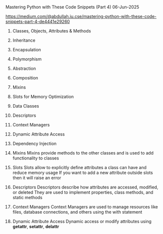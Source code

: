 Mastering Python with These Code Snippets (Part 4)
06-Jun-2025

https://medium.com/@abdullah.iu.cse/mastering-python-with-these-code-snippets-part-4-de4441e29260

1. Classes, Objects, Attributes & Methods
2. Inheritance
3. Encapsulation
4. Polymorphism
5. Abstraction
6. Composition
7. Mixins
8. Slots for Memory Optimization
9. Data Classes
10. Descriptors
11. Context Managers
12. Dynamic Attribute Access
13. Dependency Injection



7. Mixins
Mixins provide methods to the other classes and is used to add functionality to classes


8. Slots
Slots allow to explicitly define attributes a class can have and reduce memory usage
If you want to add a new attribute outside slots then it will raise an error


10. Descriptors
Descriptors describe how attributes are accessed, modified, or deleted
They are used to implement properties, class methods, and static methods


11. Context Managers
Context Managers are used to manage resources like files, database connections, and others using the with statement


12. Dynamic Attribute Access
Dynamic access or modify attributes using __getattr__, __setattr__, __delattr__


